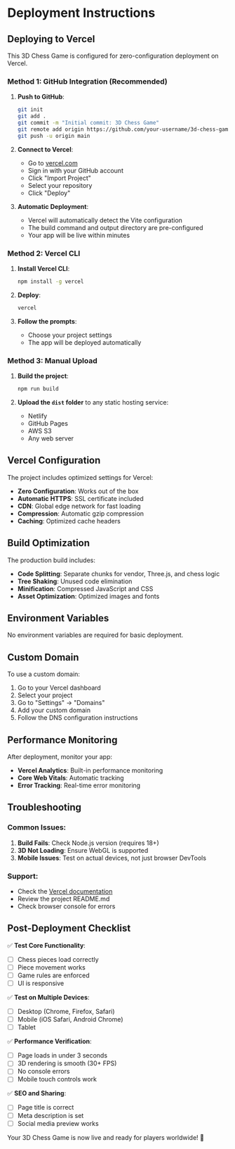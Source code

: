 # Deployment Instructions

## Deploying to Vercel

This 3D Chess Game is configured for zero-configuration deployment on Vercel.

### Method 1: GitHub Integration (Recommended)

1. **Push to GitHub**:
   ```bash
   git init
   git add .
   git commit -m "Initial commit: 3D Chess Game"
   git remote add origin https://github.com/your-username/3d-chess-game.git
   git push -u origin main
   ```

2. **Connect to Vercel**:
   - Go to [vercel.com](https://vercel.com)
   - Sign in with your GitHub account
   - Click "Import Project"
   - Select your repository
   - Click "Deploy"

3. **Automatic Deployment**:
   - Vercel will automatically detect the Vite configuration
   - The build command and output directory are pre-configured
   - Your app will be live within minutes

### Method 2: Vercel CLI

1. **Install Vercel CLI**:
   ```bash
   npm install -g vercel
   ```

2. **Deploy**:
   ```bash
   vercel
   ```

3. **Follow the prompts**:
   - Choose your project settings
   - The app will be deployed automatically

### Method 3: Manual Upload

1. **Build the project**:
   ```bash
   npm run build
   ```

2. **Upload the `dist` folder** to any static hosting service:
   - Netlify
   - GitHub Pages
   - AWS S3
   - Any web server

## Vercel Configuration

The project includes optimized settings for Vercel:

- **Zero Configuration**: Works out of the box
- **Automatic HTTPS**: SSL certificate included
- **CDN**: Global edge network for fast loading
- **Compression**: Automatic gzip compression
- **Caching**: Optimized cache headers

## Build Optimization

The production build includes:

- **Code Splitting**: Separate chunks for vendor, Three.js, and chess logic
- **Tree Shaking**: Unused code elimination
- **Minification**: Compressed JavaScript and CSS
- **Asset Optimization**: Optimized images and fonts

## Environment Variables

No environment variables are required for basic deployment.

## Custom Domain

To use a custom domain:

1. Go to your Vercel dashboard
2. Select your project
3. Go to "Settings" → "Domains"
4. Add your custom domain
5. Follow the DNS configuration instructions

## Performance Monitoring

After deployment, monitor your app:

- **Vercel Analytics**: Built-in performance monitoring
- **Core Web Vitals**: Automatic tracking
- **Error Tracking**: Real-time error monitoring

## Troubleshooting

### Common Issues:

1. **Build Fails**: Check Node.js version (requires 18+)
2. **3D Not Loading**: Ensure WebGL is supported
3. **Mobile Issues**: Test on actual devices, not just browser DevTools

### Support:

- Check the [Vercel documentation](https://vercel.com/docs)
- Review the project README.md
- Check browser console for errors

## Post-Deployment Checklist

✅ **Test Core Functionality**:
- [ ] Chess pieces load correctly
- [ ] Piece movement works
- [ ] Game rules are enforced
- [ ] UI is responsive

✅ **Test on Multiple Devices**:
- [ ] Desktop (Chrome, Firefox, Safari)
- [ ] Mobile (iOS Safari, Android Chrome)
- [ ] Tablet

✅ **Performance Verification**:
- [ ] Page loads in under 3 seconds
- [ ] 3D rendering is smooth (30+ FPS)
- [ ] No console errors
- [ ] Mobile touch controls work

✅ **SEO and Sharing**:
- [ ] Page title is correct
- [ ] Meta description is set
- [ ] Social media preview works

Your 3D Chess Game is now live and ready for players worldwide! 🎉